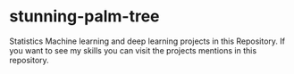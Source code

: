 # stunning-palm-tree
Statistics Machine learning and deep learning projects in this Repository. If you want to see my skills you can visit the projects mentions in this repository.
